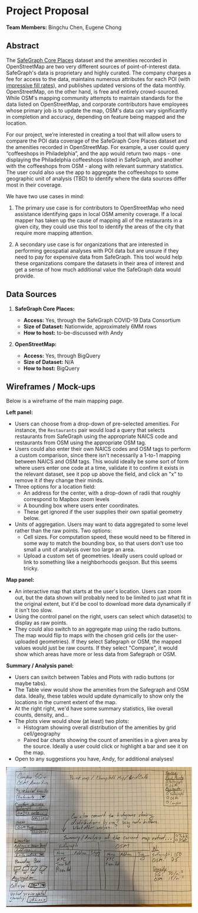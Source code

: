 # Project Proposal

**Team Members:** Bingchu Chen, Eugene Chong

## Abstract

The [SafeGraph Core Places](https://docs.safegraph.com/v4.0/docs#section-core-places) dataset and the amenities recorded in OpenStreetMap are two very different sources of point-of-interest data. SafeGraph's data is proprietary and highly curated. The company charges a fee for access to the data, maintains numerous attributes for each POI (with [impressive fill rates](https://docs.safegraph.com/v4.0/docs/places-summary-statistics)), and publishes updated versions of the data monthly. OpenStreetMap, on the other hand, is free and entirely crowd-sourced. While OSM's mapping community attempts to maintain standards for the data listed on OpenStreetMap, and corporate contributors have employees whose primary job is to update the map, OSM's data can vary significantly in completion and accuracy, depending on feature being mapped and the location.

For our project, we’re interested in creating a tool that will allow users to compare the POI data coverage of the SafeGraph Core Places dataset and the amenities recorded in OpenStreetMap. For example, a user could query “coffeeshops in Philadelphia”, and the app would return two maps - one displaying the Philadelphia coffeeshops listed in SafeGraph, and another with the coffeeshops from OSM - along with relevant summary statistics. The user could also use the app to aggregate the coffeeshops to some geographic unit of analysis (TBD) to identify where the data sources differ most in their coverage.

We have two use cases in mind:

1.	The primary use case is for contributors to OpenStreetMap who need assistance identifying gaps in local OSM amenity coverage. If a local mapper has taken up the cause of mapping all of the restaurants in a given city, they could use this tool to identify the areas of the city that require more mapping attention.

2.	A secondary use case is for organizations that are interested in performing geospatial analyses with POI data but are unsure if they need to pay for expensive data from SafeGraph. This tool would help these organizations compare the datasets in their area of interest and get a sense of how much additional value the SafeGraph data would provide.

## Data Sources

1.	**SafeGraph Core Places:**

	* **Access:** Yes, through the SafeGraph COVID-19 Data Consortium
	* **Size of Dataset:** Nationwide, approximately 6MM rows
	* **How to host:** to-be-discussed with Andy

2.	**OpenStreetMap:**

	* **Access:** Yes, through BigQuery
	* **Size of Dataset:** N/A
	* **How to host:** BigQuery

## Wireframes / Mock-ups

Below is a wireframe of the main mapping page.

**Left panel:**
* Users can choose from a drop-down of pre-selected amenities. For instance, the `Restaurants` pair would load a query that selects restaurants from SafeGraph using the appropriate NAICS code and restaurants from OSM using the appropriate OSM tag.
* Users could also enter their own NAICS codes and OSM tags to perform a custom comparison, since there isn't necessarily a 1-to-1 mapping between NAICS and OSM tags. This would ideally be some sort of form where users enter one code at a time, validate it to confirm it exists in the relevant dataset, see it pop up above the field, and click an "x" to remove it if they change their minds.
* Three options for a location field:
	+ An address for the center, with a drop-down of radii that roughly correspond to Mapbox zoom levels
	+ A bounding box where users enter coordinates.
	+ These get ignored if the user supplies their own spatial geometry below.
* Units of aggregation. Users may want to data aggregated to some level rather than the raw points. Two options:
	+ Cell sizes. For computation speed, these would need to be filtered in some way to match the bounding box, so that users don't use too small a unit of analysis over too large an area.
	+ Upload a custom set of geometries. Ideally users could upload or link to something like a neighborhoods geojson. But this seems tricky.

**Map panel:**
* An interactive map that starts at the user's location.  Users can zoom out, but the data shown will probably need to be limited to just what fit in the original extent, but it'd be cool to download more data dynamically if it isn't too slow.
* Using the control panel on the right, users can select which dataset(s) to display as raw points. 
* They could also switch to an aggregate map using the radio buttons. The map would flip to maps with the chosen grid cells (or the user-uploaded geometries). If they select Safegraph or OSM, the mapped values would just be raw counts. If they select "Compare", it would show which areas have more or less data from Safegraph or OSM.

**Summary / Analysis panel:**
* Users can switch between Tables and Plots with radio buttons (or maybe tabs).
* The Table view would show the amenities from the Safegraph and OSM data. Ideally, these tables would update dynamically to show only the locations in the current extent of the map.
* At the right right, we'd have some summary statistics, like overall counts, density, and...
* The plots view would show (at least) two plots:
	+ Histogram showing overall distribution of the amenities by grid cell/geography
	+ Paired bar charts showing the count of amenities in a given area by the source. Ideally a user could click or highlight a bar and see it on the map.
* Open to any suggestions you have, Andy, for additional analyses!

![](wireframe.jpg "Wireframe")